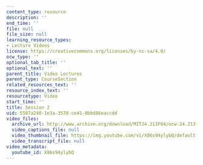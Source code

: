 ```yaml
---
content_type: resource
description: ''
end_time: ''
file: null
file_size: null
learning_resource_types:
- Lecture Videos
license: https://creativecommons.org/licenses/by-nc-sa/4.0/
ocw_type: ''
optional_tab_title: ''
optional_text: ''
parent_title: Video Lectures
parent_type: CourseSection
related_resources_text: ''
resource_index_text: ''
resourcetype: Video
start_time: ''
title: Session 2
uid: 5587a240-1e3a-3578-ce41-0bbd86eaccdd
video_files:
  archive_url: http://www.archive.org/download/MIT24.213F04/ocw-24.213-21sep2004-220k.mp4
  video_captions_file: null
  video_thumbnail_file: https://img.youtube.com/vi/X86s94ylybQ/default.jpg
  video_transcript_file: null
video_metadata:
  youtube_id: X86s94ylybQ
---
```

